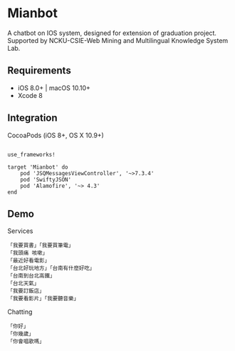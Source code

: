 # Mianbot
A chatbot on IOS system, designed for extension of graduation project. Supported by NCKU-CSIE-Web Mining and Multilingual Knowledge System Lab.

## Requirements

* iOS 8.0+ | macOS 10.10+ 
* Xcode 8


## Integration
CocoaPods (iOS 8+, OS X 10.9+)
<pre><code>
use_frameworks!

target 'Mianbot' do
	pod 'JSQMessagesViewController', '~>7.3.4'
	pod 'SwiftyJSON'
	pod 'Alamofire', '~> 4.3'
end
</code></pre>

## Demo
Services
<pre><code>「我要買書」「我要買筆電」
「我頭痛 咳嗽」
「最近好看電影」
「台北好玩地方」「台南有什麼好吃」
「台南到台北高鐵」
「台北天氣」
「我要訂飯店」
「我要看影片」「我要聽音樂」
</code></pre>
Chatting
<pre><code>「你好」
「你幾歲」
「你會唱歌嗎」
</code></pre>



